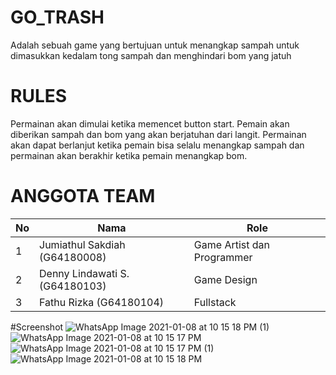# GO_TRASH
Adalah sebuah game yang bertujuan untuk menangkap sampah untuk dimasukkan kedalam tong sampah dan menghindari bom yang jatuh

# RULES
Permainan akan dimulai ketika memencet button start. Pemain akan diberikan sampah dan bom yang akan berjatuhan dari langit. Permainan akan dapat berlanjut ketika pemain bisa selalu menangkap sampah dan permainan akan berakhir ketika pemain menangkap bom.

# ANGGOTA TEAM
|No| Nama                          | Role                                 |
|--| ------------------------------| -------------------------------------|
|1 | Jumiathul Sakdiah (G64180008) | Game Artist dan Programmer           |
|2 | Denny Lindawati S.(G64180103) | Game Design                          |
|3 | Fathu Rizka       (G64180104) | Fullstack                            |

#Screenshot
![WhatsApp Image 2021-01-08 at 10 15 18 PM (1)](https://user-images.githubusercontent.com/74283988/104032863-5934a780-5201-11eb-9fe1-bb0f2caca085.jpeg)
![WhatsApp Image 2021-01-08 at 10 15 17 PM](https://user-images.githubusercontent.com/74283988/104032886-60f44c00-5201-11eb-8fcb-9686a78bdc03.jpeg)
![WhatsApp Image 2021-01-08 at 10 15 17 PM (1)](https://user-images.githubusercontent.com/74283988/104032897-65b90000-5201-11eb-9bfe-d04da471114e.jpeg)
![WhatsApp Image 2021-01-08 at 10 15 18 PM](https://user-images.githubusercontent.com/74283988/104032920-6ce00e00-5201-11eb-888b-d047eb3f3beb.jpeg)
